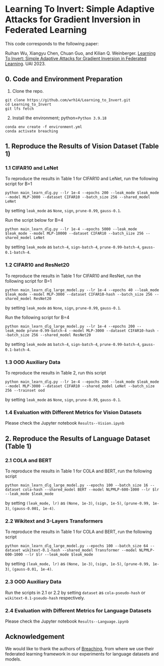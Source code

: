 # Learning To Invert: Simple Adaptive Attacks for Gradient Inversion in Federated Learning
This code corresponds to the following paper:

Ruihan Wu, Xiangyu Chen, Chuan Guo, and Kilian Q. Weinberger. [Learning To Invert: Simple Adaptive Attacks for Gradient Inversion in Federated Learning](https://openreview.net/forum?id=Gt_GiNkBhu). UAI 2023. 

## 0. Code and Environment Preparation
1. Clone the repo.
```
git clone https://github.com/wrh14/Learning_to_Invert.git
cd Learning_to_Invert
git lfs fetch
```
2. Install the environment; python=`Python 3.9.18`
```
conda env create -f environment.yml
conda activate breaching
```

## 1. Reproduce the Results of Vision Dataset (Table 1)
### 1.1 CIFAR10 and LeNet 
To reproduce the results in Table 1 for CIFAR10 and LeNet, run the following script for B=1 
```
python main_learn_dlg.py --lr 1e-4 --epochs 200 --leak_mode $leak_mode --model MLP-3000 --dataset CIFAR10 --batch_size 256 --shared_model LeNet
```
by setting `leak_mode` as `None`, `sign`, `prune-0.99`, `gauss-0.1`.

Run the script below for B=4
```
python main_learn_dlg.py --lr 1e-4 --epochs 5000 --leak_mode $leak_mode --model MLP-10000 --dataset CIFAR10 --batch_size 256 --shared_model LeNet
```
by setting `leak_mode` as `batch-4`, `sign-batch-4`, `prune-0.99-batch-4`, `gauss-0.1-batch-4`.


### 1.2 CIFAR10 and ResNet20
To reproduce the results in Table 1 for CIFAR10 and ResNet, run the following script for B=1 
```
python main_learn_dlg_large_model.py --lr 1e-4 --epochs 40 --leak_mode $leak_mode --model MLP-3000 --dataset CIFAR10-hash --batch_size 256 --shared_model ResNet20
```
by setting `leak_mode` as `None`, `sign`, `prune-0.99`, `gauss-0.1`.

Run the following script for B=4
```
python main_learn_dlg_large_model.py --lr 1e-4 --epochs 200 --leak_mode prune-0.99-batch-4 --model MLP-3000 --dataset CIFAR10-hash --batch_size 256 --shared_model ResNet20
```
by setting `leak_mode` as `batch-4`, `sign-batch-4`, `prune-0.99-batch-4`, `gauss-0.1-batch-4`.

### 1.3 OOD Auxiliary Data
To reproduce the results in Table 2, run this script
```
python main_learn_dlg.py --lr 1e-4 --epochs 200 --leak_mode $leak_mode --model MLP-3000 --dataset CIFAR10 --shared_model LeNet --batch_size 256 --trainset ood
```
by setting `leak_mode` as `None`, `sign`, `prune-0.99`, `gauss-0.1`.

### 1.4 Evaluation with Different Metrics for Vision Datasets
Please check the Jupyter notebook `Results--Vision.ipynb`

## 2. Reproduce the Results of Language Dataset (Table 1)
### 2.1 COLA and BERT
To reproduce the results in Table 1 for COLA and BERT, run the following script
```
python main_learn_dlg_large_model.py --epochs 100 --batch_size 16 --dataset cola-hash --shared_model BERT --model NLPMLP-600-1000 --lr $lr --leak_mode $leak_mode
```
by setting `(leak_mode, lr)` as `(None, 1e-3)`, `(sign, 1e-5)`, `(prune-0.99, 1e-3)`, `(gauss-0.001, 1e-4)`.

### 2.2 Wikitext and 3-Layers Transformers
To reproduce the results in Table 1 for COLA and BERT, run the following script
```
python main_learn_dlg_large_model.py --epochs 100 --batch_size 64 --dataset wikitext-0.1-hash --shared_model Transformer --model NLPMLP-600-1000 --lr $lr --leak_mode $leak_mode
```
by setting `(leak_mode, lr)` as `(None, 1e-3)`, `(sign, 1e-5)`, `(prune-0.99, 1e-3)`, `(gauss-0.01, 1e-4)`.

### 2.3 OOD Auxiliary Data
Run the scripts in 2.1 or 2.2 by setting `dataset` as `cola-pseudo-hash` or `wikitext-0.1-pseudo-hash` respectively.

### 2.4 Evaluation with Different Metrics for Language Datasets
Please check the Jupyter notebook `Results--Language.ipynb`

## Acknowledgement
We would like to thank the authors of [Breaching](https://github.com/JonasGeiping/breaching), from where we use their federated learning framework in our experiments for language datasets and models.
